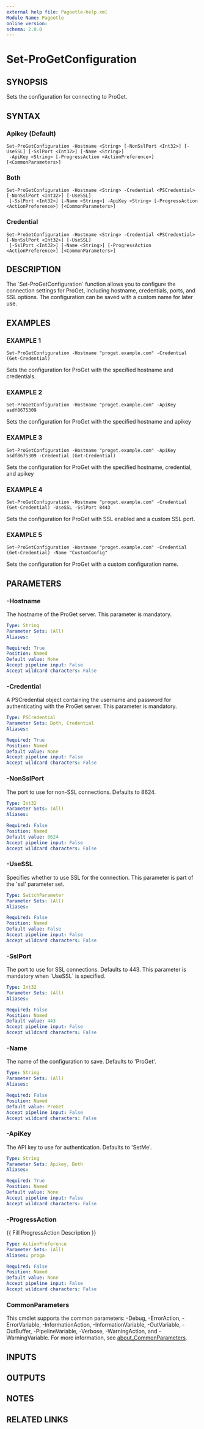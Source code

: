 ```yaml
---
external help file: Pagootle-help.xml
Module Name: Pagootle
online version:
schema: 2.0.0
---
```


# Set-ProGetConfiguration

## SYNOPSIS
Sets the configuration for connecting to ProGet.

## SYNTAX

### Apikey (Default)
```
Set-ProGetConfiguration -Hostname <String> [-NonSslPort <Int32>] [-UseSSL] [-SslPort <Int32>] [-Name <String>]
 -ApiKey <String> [-ProgressAction <ActionPreference>] [<CommonParameters>]
```

### Both
```
Set-ProGetConfiguration -Hostname <String> -Credential <PSCredential> [-NonSslPort <Int32>] [-UseSSL]
 [-SslPort <Int32>] [-Name <String>] -ApiKey <String> [-ProgressAction <ActionPreference>] [<CommonParameters>]
```

### Credential
```
Set-ProGetConfiguration -Hostname <String> -Credential <PSCredential> [-NonSslPort <Int32>] [-UseSSL]
 [-SslPort <Int32>] [-Name <String>] [-ProgressAction <ActionPreference>] [<CommonParameters>]
```

## DESCRIPTION
The \`Set-ProGetConfiguration\` function allows you to configure the connection settings for ProGet, including hostname, credentials, ports, and SSL options.
The configuration can be saved with a custom name for later use.

## EXAMPLES

### EXAMPLE 1
```
Set-ProGetConfiguration -Hostname "proget.example.com" -Credential (Get-Credential)
```

Sets the configuration for ProGet with the specified hostname and credentials.

### EXAMPLE 2
```
Set-ProGetConfiguration -Hostname "proget.example.com" -ApiKey asdf8675309
```

Sets the configuration for ProGet with the specified hostname and apikey

### EXAMPLE 3
```
Set-ProGetConfiguration -Hostname "proget.example.com" -ApiKey asdf8675309 -Credential (Get-Credential)
```

Sets the configuration for ProGet with the specified hostname, credential, and apikey

### EXAMPLE 4
```
Set-ProGetConfiguration -Hostname "proget.example.com" -Credential (Get-Credential) -UseSSL -SslPort 8443
```

Sets the configuration for ProGet with SSL enabled and a custom SSL port.

### EXAMPLE 5
```
Set-ProGetConfiguration -Hostname "proget.example.com" -Credential (Get-Credential) -Name "CustomConfig"
```

Sets the configuration for ProGet with a custom configuration name.

## PARAMETERS

### -Hostname
The hostname of the ProGet server.
This parameter is mandatory.

```yaml
Type: String
Parameter Sets: (All)
Aliases:

Required: True
Position: Named
Default value: None
Accept pipeline input: False
Accept wildcard characters: False
```

### -Credential
A PSCredential object containing the username and password for authenticating with the ProGet server.
This parameter is mandatory.

```yaml
Type: PSCredential
Parameter Sets: Both, Credential
Aliases:

Required: True
Position: Named
Default value: None
Accept pipeline input: False
Accept wildcard characters: False
```

### -NonSslPort
The port to use for non-SSL connections.
Defaults to 8624.

```yaml
Type: Int32
Parameter Sets: (All)
Aliases:

Required: False
Position: Named
Default value: 8624
Accept pipeline input: False
Accept wildcard characters: False
```

### -UseSSL
Specifies whether to use SSL for the connection.
This parameter is part of the 'ssl' parameter set.

```yaml
Type: SwitchParameter
Parameter Sets: (All)
Aliases:

Required: False
Position: Named
Default value: False
Accept pipeline input: False
Accept wildcard characters: False
```

### -SslPort
The port to use for SSL connections.
Defaults to 443.
This parameter is mandatory when \`UseSSL\` is specified.

```yaml
Type: Int32
Parameter Sets: (All)
Aliases:

Required: False
Position: Named
Default value: 443
Accept pipeline input: False
Accept wildcard characters: False
```

### -Name
The name of the configuration to save.
Defaults to 'ProGet'.

```yaml
Type: String
Parameter Sets: (All)
Aliases:

Required: False
Position: Named
Default value: ProGet
Accept pipeline input: False
Accept wildcard characters: False
```

### -ApiKey
The API key to use for authentication.
Defaults to 'SetMe'.

```yaml
Type: String
Parameter Sets: Apikey, Both
Aliases:

Required: True
Position: Named
Default value: None
Accept pipeline input: False
Accept wildcard characters: False
```

### -ProgressAction
{{ Fill ProgressAction Description }}

```yaml
Type: ActionPreference
Parameter Sets: (All)
Aliases: proga

Required: False
Position: Named
Default value: None
Accept pipeline input: False
Accept wildcard characters: False
```

### CommonParameters
This cmdlet supports the common parameters: -Debug, -ErrorAction, -ErrorVariable, -InformationAction, -InformationVariable, -OutVariable, -OutBuffer, -PipelineVariable, -Verbose, -WarningAction, and -WarningVariable. For more information, see [about_CommonParameters](http://go.microsoft.com/fwlink/?LinkID=113216).

## INPUTS

## OUTPUTS

## NOTES

## RELATED LINKS
